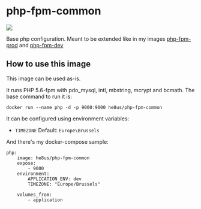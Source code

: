 # php-fpm-common

[![](https://imagelayers.io/badge/he8us/php-fpm-common:latest.svg)](https://imagelayers.io/?images=he8us/php-fpm-common:latest 'Get your own badge on imagelayers.io')

Base php configuration. Meant to be extended like in my images [php-fpm-prod](https://hub.docker.com/r/he8us/php-fpm-prod/) and [php-fpm-dev](https://hub.docker.com/r/he8us/php-fpm-dev/)

## How to use this image

This image can be used as-is.

It runs PHP 5.6-fpm with pdo_mysql, intl, mbstring, mcrypt and bcmath. The base command to run it is:

    docker run --name php -d -p 9000:9000 he8us/php-fpm-common

It can be configured using environment variables:
 
 * `TIMEZONE` Default: `Europe\Brussels`

And there's my docker-compose sample:

    php:
        image: he8us/php-fpm-common
        expose:
            - 9000
        environment:
            APPLICATION_ENV: dev
            TIMEZONE: "Europe/Brussels"
    
        volumes_from:
            - application
